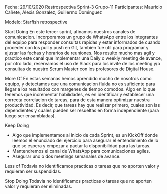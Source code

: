 Fecha: 29/10/2020
Restrospectiva Sprint-3
Grupo-11
Participantes: Mauricio Cañete, Alexis Gonzalez, Guillermo Dominguez

Modelo: Starfish retrospective

Start Doing
En este tercer sprint, afinamos nuestros canales de comunicacion. Incorporamos un grupo de WhatsApp entre los integrantes del equipo para responder consultas rapidas y estar informados de cuando proceder con los pull y push en Git, tambien fue util para programar y ajustar las fechas y horarios de reuniones. Nos resulto mucho mas agil y practico este canal que implementar una Daily o weekly meeting de avance, por otro lado, reservamos el uso de Slack para los invite de los meeting y/o consultas de nuestro Scrum Master con los profesores de Digital House.

More Of
En estas semanas hemos aprendido mucho de nosotros como equipo, y detectamos que una comunicacion fluida no es suficiente para llegar a los resultados con margenes de tiempo comodos. Algo en lo que tenemos que incrementar habilidades, es en identificar y establecer una correcta correlacion de tareas, para de esta manera optimizar nuestra productividad. Es decir, que tareas hay que realizar primero, cuales son las dependientes y cuales pueden ser resueltas en forma independiente (para luego ser ensambladas).   

Keep Doing
- Algo que implementamos al inicio de cada Sprint, es un KickOff donde leemos el enunciado del ejercicio para asegurar el entendimiento de lo que se espera y empezar a pactar la disponibilidad para las tareas. 
- Mantendremos el canal de WhatsApp para comunicaciones agiles.
- Asegurar uno o dos meetings semanales de avance.

Less of
Todavia no identificamos practicas o tareas que no aporten valor y requieran ser suspendidas.

Stop Doing
Todavia no identificamos practicas o tareas que no aporten valor y requieran ser eliminadas.

